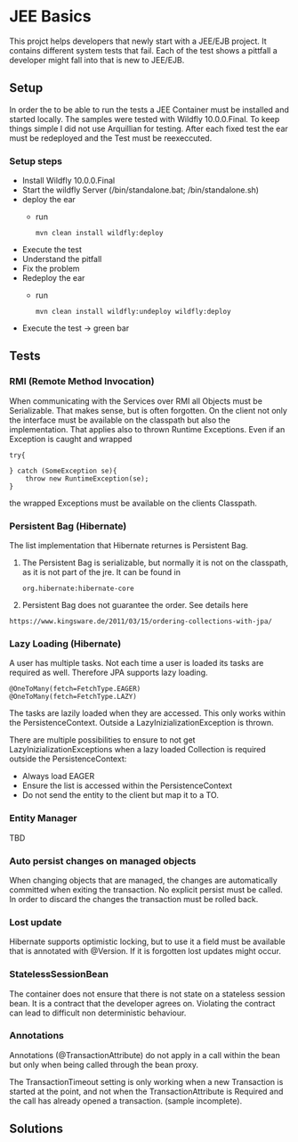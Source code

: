 # JEE Basics
This projct helps developers that newly start with a JEE/EJB project. It contains different system tests that fail. Each of the test shows a pittfall a developer might fall into that is new to JEE/EJB.

## Setup
In order the to be able to run the tests a JEE Container must be installed and started locally. The samples were tested with Wildfly 10.0.0.Final. To keep things simple I did not use Arquillian for testing. After each fixed test the ear must be redeployed and the Test must be reexeccuted.

### Setup steps
+ Install Wildfly 10.0.0.Final
+ Start the wildfly Server (/bin/standalone.bat; /bin/standalone.sh)
+ deploy the ear 
  + run 

    ```maven
    mvn clean install wildfly:deploy
    ```
+ Execute the test
+ Understand the pitfall
+ Fix the problem
+ Redeploy the ear
  + run 

    ```maven
    mvn clean install wildfly:undeploy wildfly:deploy
    ```
+ Execute the test -> green bar

## Tests
### RMI (Remote Method Invocation)
When communicating with the Services over RMI all Objects must be Serializable. That makes sense, but is often forgotten. On the client not only the interface must be available on the classpath but also the implementation. That applies also to thrown Runtime Exceptions. Even if an Exception is caught and wrapped
```
try{

} catch (SomeException se){
    throw new RuntimeException(se);
}
```
the wrapped Exceptions must be available on the clients Classpath.

### Persistent Bag (Hibernate)
The list implementation that Hibernate returnes is Persistent Bag.
1. The Persistent Bag is serializable, but normally it is not on the classpath, as it is not part of the jre. It can be found in 
    ```
    org.hibernate:hibernate-core
    ```
1. Persistent Bag does not guarantee the order. See details here
```
https://www.kingsware.de/2011/03/15/ordering-collections-with-jpa/
```

### Lazy Loading (Hibernate)
A user has multiple tasks. Not each time a user is loaded its tasks are required as well. Therefore JPA supports lazy loading. 
```
@OneToMany(fetch=FetchType.EAGER)
@OneToMany(fetch=FetchType.LAZY)
```
The tasks are lazily loaded when they are accessed. This only works within the PersistenceContext. Outside a LazyInizializationException is thrown.

There are multiple possibilities to ensure to not get LazyInizializationExceptions when a lazy loaded Collection is required outside the PersistenceContext:
+ Always load EAGER
+ Ensure the list is accessed within the PersistenceContext
+ Do not send the entity to the client but map it to a TO.

### Entity Manager
TBD

### Auto persist changes on managed objects
When changing objects that are managed, the changes are automatically committed when exiting the transaction. No explicit persist must be called. In order to discard the changes the transaction must be rolled back.

### Lost update
Hibernate supports optimistic locking, but to use it a field must be available that is annotated with @Version. If it is forgotten lost updates might occur.

### StatelessSessionBean
The container does not ensure that there is not state on a stateless session bean. It is a contract that the developer agrees on. Violating the contract can lead to difficult non deterministic behaviour.

### Annotations
Annotations (@TransactionAttribute) do not apply in a call within the bean but only when being called through the bean proxy.

The TransactionTimeout setting is only working when a new Transaction is started at the point, and not when the TransactionAttribute is Required and the call has already opened a transaction. (sample incomplete).


## Solutions
